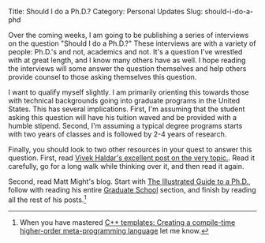 Title: Should I do a Ph.D.?
Category: Personal Updates
Slug: should-i-do-a-phd

Over the coming weeks, I am going to be publishing a series of interviews on the question "Should I do a Ph.D.?" These interviews are with a variety of people: Ph.D.'s and not, academics and not. It's a question I've wrestled with at great length, and I know many others have as well. I hope reading the interviews will some answer the question themselves and help others provide counsel to those asking themselves this question.

I want to qualify myself slightly. I am primarily orienting this towards those with technical backgrounds going into graduate programs in the United States. This has several implications. First, I'm assuming that the student asking this question will have his tuition waved and be provided with a humble stipend. Second, I'm assuming a typical degree programs starts with two years of classes and is followed by 2-4 years of research.

Finally, you should look to two other resources in your quest to answer this question. First, read [Vivek Haldar's excellent post on the very topic.](http://blog.vivekhaldar.com/post/25136762019/advice-to-prospective-grad-students). Read it carefully, go for a long walk while thinking over it, and then read it again.

Second, read Matt Might's blog. Start with [The Illustrated Guide to a Ph.D.](http://matt.might.net/articles/phd-school-in-pictures/ "The illustrated guide to a Ph.D."), follow with reading his entire [Graduate School](http://matt.might.net/articles/) section, and finish by reading all the rest of his posts.[^mattmight]

 [^mattmight]: When you have mastered [C++ templates: Creating a compile-time higher-order meta-programming language](http://matt.might.net/articles/c++-template-meta-programming-with-lambda-calculus/ "C++ template programming: Embedding the lambda-calculus to show Turing-completeness") let me know.
